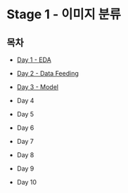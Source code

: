 # Stage 1 - 이미지 분류

## 목차

* [Day 1 - EDA](./Day1.md)

* [Day 2 - Data Feeding](./Day2.md)

* [Day 3 - Model](./Day3.md)

* Day 4

* Day 5

* Day 6

* Day 7

* Day 8

* Day 9

* Day 10